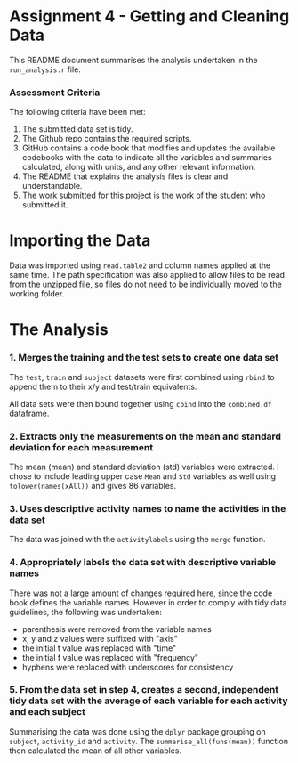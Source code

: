# Assignment 4 - Getting and Cleaning Data

This README document summarises the analysis undertaken in the `run_analysis.r` file.

### Assessment Criteria

The following criteria have been met:

1. The submitted data set is tidy.
2. The Github repo contains the required scripts.
3. GitHub contains a code book that modifies and updates the available codebooks with the data to indicate all the variables and summaries calculated, along with units, and any other relevant information.
4. The README that explains the analysis files is clear and understandable.
5. The work submitted for this project is the work of the student who submitted it.

# Importing the Data

Data was imported using `read.table2` and column names applied at the same time. The path specification was also applied to allow files to be read from the unzipped file, so files do not need to be individually moved to the working folder.

# The Analysis

### 1. Merges the training and the test sets to create one data set

The `test`, `train` and `subject` datasets were first combined using `rbind` to append them to their x/y and test/train equivalents.

All data sets were then bound together using `cbind` into the `combined.df` dataframe. 

### 2. Extracts only the measurements on the mean and standard deviation for each measurement

The mean (mean) and standard deviation (std) variables were extracted. I chose to include leading upper case `Mean` and `Std` variables as well using `tolower(names(xAll))` and gives 86 variables.

### 3. Uses descriptive activity names to name the activities in the data set

The data was joined with the `activitylabels` using the `merge` function.

### 4. Appropriately labels the data set with descriptive variable names

There was not a large amount of changes required here, since the code book defines the variable names. However in order to comply with tidy data guidelines, the following was undertaken:

- parenthesis were removed from the variable names
- x, y and z values were suffixed with "axis"
- the initial t value was replaced with "time"
- the initial f value was replaced with "frequency"
- hyphens were replaced with underscores for consistency

### 5. From the data set in step 4, creates a second, independent tidy data set with the average of each variable for each activity and each subject

Summarising the data was done using the `dplyr` package grouping on `subject`, `activity_id` and `activity`. The `summarise_all(funs(mean))` function then calculated the mean of all other variables.
